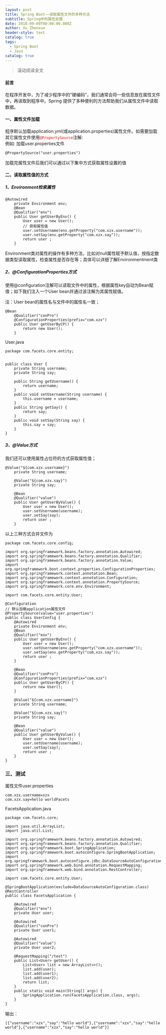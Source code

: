 ```yaml
---
layout: post
title: Spring Boot——读取属性文件的多种方法
subtitle: Spring中的属性处理
date: 2018-09-09T00:00:00.000Z
author: Xu Zhenxue
header-style: text
catalog: true
tags:
  - Spring Boot
  - Java
catalog: true
---
```

> 滚动阅读全文

#### 前言
在程序开发中，为了减少程序中的“硬编码”，我们通常会将一些信息放在属性文件中，再读取到程序中。Spring 提供了多种便利的方法帮助我们从属性文件中读取数据。

#### 一、属性文件加载
程序默认加载application.yml(或application.properties)属性文件。如需要加载其它属性文件使用<code style='color:red'>@PropertySource</code>注解:  
例如: 加载user.properties文件

```
@PropertySource("user.properties")
```
加载完属性文件后我们可以通过以下集中方式获取属性设置的值
#### 二、读取属性值的方式
##### 1、Environment检索属性

```
@Autowired
	private Environment env;
	@Bean
	@Qualifier("env")
	public User getUserByEnv() {
		User user = new User();
		// 获取属性值
		user.setUsername(env.getProperty("com.xzx.username"));
		user.setSay(env.getProperty("com.xzx.say"));
		return user ;
	}
```
Environment类对属性的操作有多种方法，比如对null属性赋予默认值，按指定数据类型读取属性，检查属性是否存在等；具体可以详细了解Environmentment类

##### 2、@ConfigurationProperties方式
使用@configuration注解可以读取文件中的属性，根据属性key自动为Bean赋值；如下我们注入一个User bean并通过该注解为其属性赋值。

注：User bean的属性名与文件中的属性名一致；
```
@Bean
	@Qualifier("conPro")
	@ConfigurationProperties(prefix="com.xzx")
	public User getUserByCP() {
		return new User();
	}
```
User.java

```
package com.facets.core.entity;


public class User {
	private String username;
	private String say;
	
	public String getUsername() {
		return username;
	}
	public void setUsername(String username) {
		this.username = username;
	}
	public String getSay() {
		return say;
	}
	public void setSay(String say) {
		this.say = say;
	}
}

```

##### 3、@Value方式

我们还可以使用属性占位符的方式获取属性值；
```
@Value("${com.xzx.username}")
	private String username;
	
	@Value("${com.xzx.say}")
	private String say;
	
	@Bean
	@Qualifier("value")
	public User getUserByValue() {
		User user = new User();
		user.setUsername(username);
		user.setSay(say);
		return user ;
	}
```

以上三种方式合并文件为

```
package com.facets.core.config;

import org.springframework.beans.factory.annotation.Autowired;
import org.springframework.beans.factory.annotation.Qualifier;
import org.springframework.beans.factory.annotation.Value;
import org.springframework.boot.context.properties.ConfigurationProperties;
import org.springframework.context.annotation.Bean;
import org.springframework.context.annotation.Configuration;
import org.springframework.context.annotation.PropertySource;
import org.springframework.core.env.Environment;

import com.facets.core.entity.User;

@Configuration
// 默认加载application属性文件
@PropertySource(value="user.properties")
public class UserConfig {
	@Autowired
	private Environment env;
	@Bean
	@Qualifier("env")
	public User getUserByEnv() {
		User user = new User();
		user.setUsername(env.getProperty("com.xzx.username"));
		user.setSay(env.getProperty("com.xzx.say"));
		return user ;
	}
	
	@Bean
	@Qualifier("conPro")
	@ConfigurationProperties(prefix="com.xzx")
	public User getUserByCP() {
		return new User();
	}
	
	@Value("${com.xzx.username}")
	private String username;
	
	@Value("${com.xzx.say}")
	private String say;
	
	@Bean
	@Qualifier("value")
	public User getUserByValue() {
		User user = new User();
		user.setUsername(username);
		user.setSay(say);
		return user ;
	}
}

```


### 三、测试
属性文件user.properties

```
com.xzx.username=xzx
com.xzx.say=hello worldFacets
```



FacetsApplication.java
```
package com.facets.core;

import java.util.ArrayList;
import java.util.List;

import org.springframework.beans.factory.annotation.Autowired;
import org.springframework.beans.factory.annotation.Qualifier;
import org.springframework.boot.SpringApplication;
import org.springframework.boot.autoconfigure.SpringBootApplication;
import org.springframework.boot.autoconfigure.jdbc.DataSourceAutoConfiguration;
import org.springframework.web.bind.annotation.RequestMapping;
import org.springframework.web.bind.annotation.RestController;

import com.facets.core.entity.User;

@SpringBootApplication(exclude=DataSourceAutoConfiguration.class)
@RestController
public class FacetsApplication {

	@Autowired
	@Qualifier("env")
	private User user;
	
	@Autowired
	@Qualifier("conPro")
	private User user1;
	
	@Autowired
	@Qualifier("value")
	private User user2;
	
	@RequestMapping("/test")
	public List<User> getUser() {
		List<User> list = new ArrayList<>();
		list.add(user);
		list.add(user1);
		list.add(user2);
		return list;
	}
	public static void main(String[] args) {
		SpringApplication.run(FacetsApplication.class, args);
	}
}

```
输出：

```
[{"username":"xzx","say":"hello world"},{"username":"xzx","say":"hello world"},{"username":"xzx","say":"hello world"}]
```
